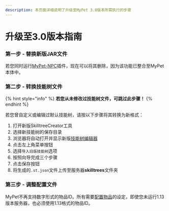 ```yaml
---
description: 本页面详细说明了升级至MyPet 3.0版本所需执行的步骤
---
```


# 升级至3.0版本指南

### 第一步 - 替换新版JAR文件

若您同时运行[MyPet-NPC](../hooks/npc.md)插件，现在可以将其删除，因为该功能已整合至MyPet本体中。

### 第二步 - 转换技能树文件

{% hint style="info" %}
**若您从未修改过技能树文件，可跳过此步骤！**
{% endhint %}

若您曾自定义或编辑过默认技能树，请按以下步骤将其转换为新格式：

1. 打开新版SkilltreeCreator工具
2. 选择新技能树的保存目录
3. 浏览器将自动打开并显示新版[技能树编辑器](../systems/skilltrees/skilltreecreator.md)
4. 点击左上角菜单按钮
5. 选择`导入旧版技能树`选项
6. 按照向导完成三个步骤
7. 点击保存按钮
8. 将生成的`.st.json`文件上传至服务器**skilltrees**文件夹

### 第三步 - 调整配置文件

MyPet不再支持数字形式的物品ID。所有需要[配置物品](configurations/configitems.md)的设定，即使您未运行1.13版本服务器，也必须使用1.13格式的物品ID。